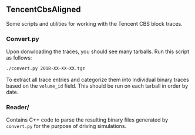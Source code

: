 ## TencentCbsAligned

Some scripts and utilities for working with the Tencent CBS block traces.

### Convert.py

Upon donwloading the traces, you should see many tarballs. Run this script as follows:
```bash
./convert.py 2018-XX-XX-XX.tgz
```

To extract all trace entries and categorize them into individual binary traces based on the `volume_id` field. This should be run on each tarball in order by date.

### Reader/

Contains C++ code to parse the resulting binary files generated by `convert.py` for the purpose of driving simulations.
